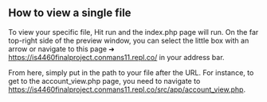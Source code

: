 ## How to view a single file

To view your specific file, Hit run and the index.php page will run. On the far top-right side of the preview window, you can select the little box with an arrow or navigate to this page ➜ https://is4460finalproject.conmans11.repl.co/ in your address bar. 

From here, simply put in the path to your file after the URL. For instance, to get to the account_view.php page, you need to navigate to https://is4460finalproject.conmans11.repl.co/src/app/account_view.php. 


